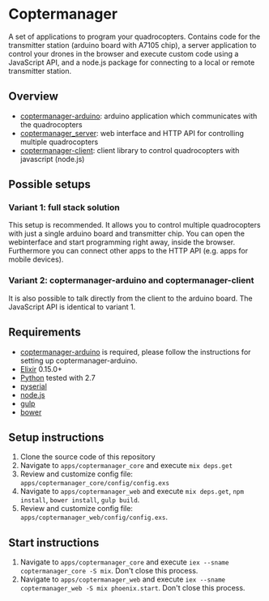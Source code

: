 # Coptermanager

A set of applications to program your quadrocopters. Contains code for the transmitter station (arduino board with A7105 chip), a server application to control your drones in the browser and execute custom code using a JavaScript API, and a node.js package for connecting to a local or remote transmitter station.

## Overview

  * [coptermanager-arduino](https://github.com/andihit/coptermanager-arduino): arduino application which communicates with the quadrocopters
  * [coptermanager_server](https://github.com/andihit/coptermanager_server): web interface and HTTP API for controlling multiple quadrocopters
  * [coptermanager-client](https://github.com/andihit/coptermanager-client): client library to control quadrocopters with javascript (node.js)

## Possible setups

### Variant 1: full stack solution

This setup is recommended. It allows you to control multiple quadrocopters with just a single arduino board and transmitter chip. You can open the webinterface and start programming right away, inside the browser. Furthermore you can connect other apps to the HTTP API (e.g. apps for mobile devices).

### Variant 2: coptermanager-arduino and coptermanager-client

It is also possible to talk directly from the client to the arduino board. The JavaScript API is identical to variant 1.

## Requirements

  * [coptermanager-arduino](https://github.com/andihit/coptermanager-arduino) is required, please follow the instructions for setting up coptermanager-arduino.
  * [Elixir](http://elixir-lang.org) 0.15.0+
  * [Python](https://www.python.org) tested with 2.7
  * [pyserial](http://pyserial.sourceforge.net)
  * [node.js](http://nodejs.org)
  * [gulp](http://gulpjs.com)
  * [bower](http://bower.io)

## Setup instructions

1. Clone the source code of this repository
2. Navigate to `apps/coptermanager_core` and execute `mix deps.get`
3. Review and customize config file: `apps/coptermanager_core/config/config.exs`
3. Navigate to `apps/coptermanager_web` and execute `mix deps.get`, `npm install`, `bower install`, `gulp build`.
3. Review and customize config file: `apps/coptermanager_web/config/config.exs`.

## Start instructions

1. Navigate to `apps/coptermanager_core` and execute `iex --sname coptermanager_core -S mix`. Don't close this process.
2. Navigate to `apps/coptermanager_web` and execute `iex --sname coptermanager_web -S mix phoenix.start`. Don't close this process.
